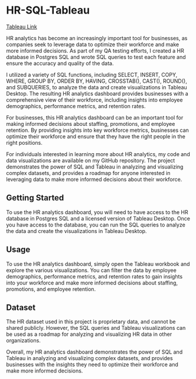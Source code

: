 # HR-SQL-Tableau

[Tableau Link](https://public.tableau.com/app/profile/nikko.bronzan/viz/HRAnalyticsDashboard_16829143192460/HRAnalyticsDashboard)

HR analytics has become an increasingly important tool for businesses, as companies seek to leverage data to optimize their workforce and make more informed decisions. As part of my QA testing efforts, I created a HR database in Postgres SQL and wrote SQL queries to test each feature and ensure the accuracy and quality of the data.

I utilized a variety of SQL functions, including SELECT, INSERT, COPY, WHERE, GROUP BY, ORDER BY, HAVING, CROSSTAB(), CAST(), ROUND(), and SUBQUERIES, to analyze the data and create visualizations in Tableau Desktop. The resulting HR analytics dashboard provides businesses with a comprehensive view of their workforce, including insights into employee demographics, performance metrics, and retention rates.

For businesses, this HR analytics dashboard can be an important tool for making informed decisions about staffing, promotions, and employee retention. By providing insights into key workforce metrics, businesses can optimize their workforce and ensure that they have the right people in the right positions.

For individuals interested in learning more about HR analytics, my code and data visualizations are available on my GitHub repository. The project demonstrates the power of SQL and Tableau in analyzing and visualizing complex datasets, and provides a roadmap for anyone interested in leveraging data to make more informed decisions about their workforce.

## Getting Started

To use the HR analytics dashboard, you will need to have access to the HR database in Postgres SQL and a licensed version of Tableau Desktop. Once you have access to the database, you can run the SQL queries to analyze the data and create the visualizations in Tableau Desktop.

## Usage

To use the HR analytics dashboard, simply open the Tableau workbook and explore the various visualizations. You can filter the data by employee demographics, performance metrics, and retention rates to gain insights into your workforce and make more informed decisions about staffing, promotions, and employee retention.

## Dataset

The HR dataset used in this project is proprietary data, and cannot be shared publicly. However, the SQL queries and Tableau visualizations can be used as a roadmap for analyzing and visualizing HR data in other organizations.

Overall, my HR analytics dashboard demonstrates the power of SQL and Tableau in analyzing and visualizing complex datasets, and provides businesses with the insights they need to optimize their workforce and make more informed decisions.
